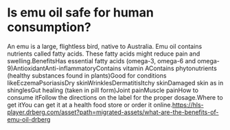 # Is emu oil safe for human consumption?

An emu is a large, flightless bird, native to Australia. Emu oil contains nutrients called fatty acids. These fatty acids might reduce pain and swelling.BenefitsHas essential fatty acids (omega-3, omega-6 and omega-9)AntioxidantAnti-inflammatoryContains vitamin AContains phytonutrients (healthy substances found in plants)Good for conditions likeEczemaPsoriasisDry skinWrinklesDermatitisItchy skinDamaged skin as in shinglesGut healing (taken in pill form)Joint painMuscle painHow to consume itFollow the directions on the label for the proper dosage.Where to get itYou can get it at a health food store or order it online.https://hls-player.drberg.com/asset?path=migrated-assets/what-are-the-benefits-of-emu-oil-drberg